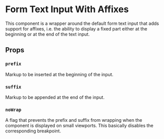 # Form Text Input With Affixes

This component is a wrapper around the default form text input that adds support for affixes, i.e. the ability to display a fixed part either at the beginning or at the end of the text input.

## Props

### `prefix`

Markup to be inserted at the beginning of the input.

### `suffix`

Markup to be appended at the end of the input.

### `noWrap`

A flag that prevents the prefix and suffix from wrapping when the component is displayed on small viewports. This basically disables the corresponding breakpoint.
